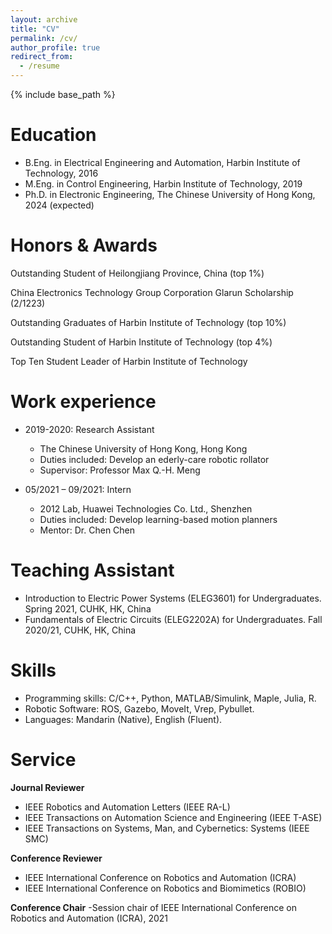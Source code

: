 ```yaml
---
layout: archive
title: "CV"
permalink: /cv/
author_profile: true
redirect_from:
  - /resume
---
```


{% include base_path %}

Education
======
* B.Eng. in Electrical Engineering and Automation, Harbin Institute of Technology, 2016
* M.Eng. in Control Engineering, Harbin Institute of Technology, 2019
* Ph.D. in Electronic Engineering, The Chinese University of Hong Kong, 2024 (expected)

Honors & Awards
======
Outstanding Student of Heilongjiang Province, China (top 1%)

China Electronics Technology Group Corporation Glarun Scholarship (2/1223)

Outstanding Graduates of Harbin Institute of Technology (top 10%)

Outstanding Student of Harbin Institute of Technology (top 4%)

Top Ten Student Leader of Harbin Institute of Technology

Work experience
======
* 2019-2020: Research Assistant
  * The Chinese University of Hong Kong, Hong Kong
  * Duties included: Develop an ederly-care robotic rollator
  * Supervisor: Professor Max Q.-H. Meng

* 05/2021 – 09/2021: Intern
  * 2012 Lab, Huawei Technologies Co. Ltd., Shenzhen
  * Duties included: Develop learning-based motion planners
  * Mentor: Dr. Chen Chen
 
Teaching Assistant
======
- Introduction to Electric Power Systems (ELEG3601) for Undergraduates. Spring 2021, CUHK, HK, China
- Fundamentals of Electric Circuits (ELEG2202A) for Undergraduates. Fall 2020/21, CUHK, HK, China

Skills
======
* Programming skills: C/C++, Python, MATLAB/Simulink, Maple, Julia, R.
* Robotic Software: ROS, Gazebo, MoveIt, Vrep, Pybullet.
* Languages: Mandarin (Native), English (Fluent).
  
Service
======
**Journal Reviewer**
- IEEE Robotics and Automation Letters (IEEE RA-L)
- IEEE Transactions on Automation Science and Engineering (IEEE T-ASE)
- IEEE Transactions on Systems, Man, and Cybernetics: Systems (IEEE SMC)

**Conference Reviewer**
- IEEE International Conference on Robotics and Automation (ICRA)
- IEEE International Conference on Robotics and Biomimetics (ROBIO)

**Conference Chair**
-Session chair of IEEE International Conference on Robotics and Automation (ICRA), 2021
